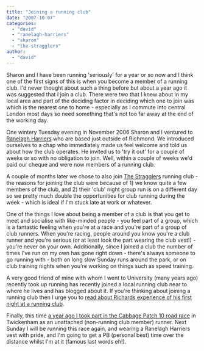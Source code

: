 ```yaml
---
title: "Joining a running club"
date: "2007-10-07"
categories: 
  - "david"
  - "ranelagh-harriers"
  - "sharon"
  - "the-stragglers"
author:
  - "david"
---
```


Sharon and I have been running 'seriously' for a year or so now and I think one of the first signs of this is when you become a member of a running club. I'd never thought about such a thing before but about a year ago it was suggested that I join a club. There were two that I knew about in my local area and part of the deciding factor in deciding which one to join was which is the nearest one to home - especially as I commute into central London most days so need something that's not too far away at the end of the working day.

One wintery Tuesday evening in November 2006 Sharon and I ventured to [Ranelagh Harriers](http://www.ranelagh-harriers.com) who are based just outside of Richmond. We introduced ourselves to a chap who immediately made us feel welcome and told us about how the club operates. He invited us to 'try it out' for a couple of weeks or so with no obligation to join. Well, within a couple of weeks we'd paid our cheque and were now members of a running club.

A couple of months later we chose to also join [The Stragglers](http://www.stragglers.org) running club - the reasons for joining the club were because of 1) we know quite a few members of the club, and 2) their 'club' night group run is on a different day so we pretty much double the opportunities for club running during the week - which is ideal if I'm stuck late at work or whatever.

One of the things I love about being a member of a club is that you get to meet and socialise with like-minded people - you feel part of a group, which is a fantastic feeling when you're at a race and you're part of a group of club runners. When you're racing, people around you know you're a club runner and you're serious (or at least look the part wearing the club vest!) - you're never on your own. Additionally, since I joined a club the number of times I've run on my own has gone right down - there's always someone to go running with - both on long slow Sunday runs around the park, or on club training nights when you're working on things such as speed training.

A very good friend of mine with whom I went to University (many years ago) recently took up running has recently joined a local running club near to where he lives and has blogged about it. If you're thinking about joining a running club then I urge you to [read about Richards experience of his first night at a running club](http://www.leyton.org/diary/2007/09/27/my-first-night-with-a-running-club/).

Finally, this time [a year ago I took part in the Cabbage Patch 10 road race](/?p=10) in Twickenham as an unattached (non-running club member) runner. Next Sunday I will be running this race again, and wearing a Ranelagh Harriers vest with pride, and I'm going to get a PB (personal best) time over the distance whilst I'm at it (famous last words eh!).
